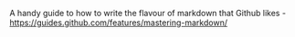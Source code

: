 A handy guide to how to write the flavour of markdown that Github likes - https://guides.github.com/features/mastering-markdown/
